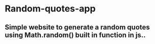 # Random-quotes-app

## Simple website to generate a random quotes using **Math.random()** built in function in js..
